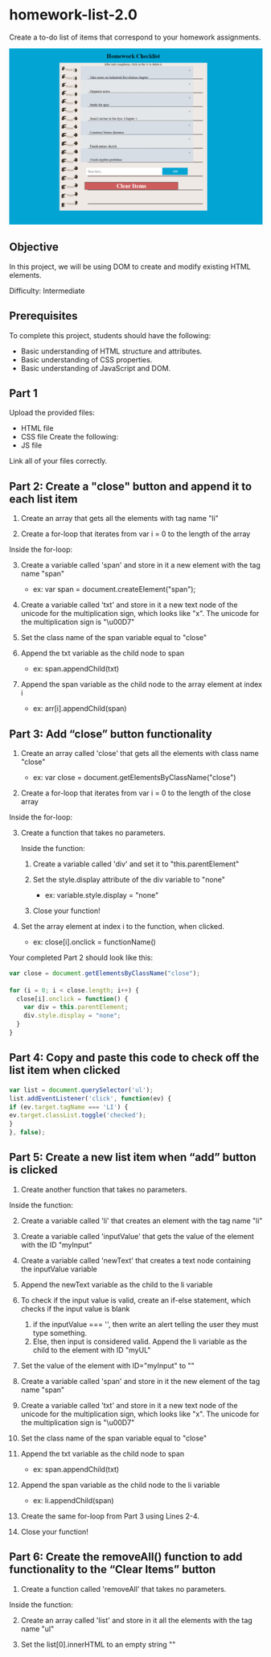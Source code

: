 # homework-list-2.0

Create a to-do list of items that correspond to your homework assignments.

![HomeworkChecklist](homeworkchecklist.png)

## Objective

In this project, we will be using DOM to create and modify existing HTML elements.

Difficulty: Intermediate

## Prerequisites

To complete this project, students should have the following:

* Basic understanding of HTML structure and attributes.
* Basic understanding of CSS properties.
* Basic understanding of JavaScript and DOM.

## Part 1

Upload the provided files:
* HTML file
* CSS file
Create the following:
* JS file

Link all of your files correctly.

## Part 2: Create a "close" button and append it to each list item

1. Create an array that gets all the elements with tag name "li"

2. Create a for-loop that iterates from var i = 0 to the length of the array

Inside the for-loop:

3. Create a variable called 'span' and store in it a new element with the tag name "span"
   * ex: var span = document.createElement("span");
 
4. Create a variable called 'txt' and store in it a new text node of the unicode for the multiplication sign, which looks like "x". The unicode for the multiplication sign is "\u00D7"

5. Set the class name of the span variable equal to "close"

6. Append the txt variable as the child node to span
    *	 ex: span.appendChild(txt)
    
7. Append the span variable as the child node to the array element at index i
    *  ex: arr[i].appendChild(span)

## Part 3: Add “close” button functionality

1. Create an array called 'close' that gets all the elements with class name "close"
    * ex: var close = document.getElementsByClassName("close")
   
2. Create a for-loop that iterates from var i = 0 to the length of the close array

Inside the for-loop:

3. Create a function that takes no parameters.

    Inside the function:
 
    1. Create a variable called 'div' and set it to "this.parentElement"
     
    2. Set the style.display attribute of the div variable to "none"
          * ex: variable.style.display = "none"
     
     
    3. Close your function!
     
4. Set the array element at index i to the function, when clicked.
    * ex: close[i].onclick = functionName()



Your completed Part 2 should look like this:

```JavaScript
var close = document.getElementsByClassName("close");

for (i = 0; i < close.length; i++) {
  close[i].onclick = function() {
    var div = this.parentElement;
    div.style.display = "none";
  }
}
```

## Part 4: Copy and paste this code to check off the list item when clicked

```javascript
var list = document.querySelector('ul');
list.addEventListener('click', function(ev) {
if (ev.target.tagName === 'LI') {
ev.target.classList.toggle('checked');
}
}, false);
```

## Part 5: Create a new list item when “add” button is clicked

1. Create another function that takes no parameters.

Inside the function:

2. Create a variable called 'li' that creates an element with the tag name "li"

4. Create a variable called 'inputValue' that gets the value of the element with the ID "myInput"

6. Create a variable called 'newText' that creates a text node containing the inputValue variable

8. Append the newText variable as the child to the li variable

    
6. To check if the input value is valid, create an if-else statement, which checks if the input value is blank
    1. if the inputValue === '', then write an alert telling the user they must type something.
    2. Else, then input is considered valid. Append the li variable as the child to the element with ID "myUL"

7. Set the value of the element with ID="myInput" to ""

9. Create a variable called 'span' and store in it the new element of the tag name "span"

11. Create a variable called 'txt' and store in it a new text node of the unicode for the multiplication sign, which looks like "x". The unicode for the multiplication sign is "\u00D7"
 
13. Set the class name of the span variable equal to "close"

15. Append the txt variable as the child node to span
    * ex: span.appendChild(txt)
  
16. Append the span variable as the child node to the li variable
    * ex: li.appendChild(span)

13. Create the same for-loop from Part 3 using Lines 2-4.

15. Close your function!

## Part 6: Create the removeAll() function to add functionality to the “Clear Items” button

1. Create a function called 'removeAll' that takes no parameters.

Inside the function:

2. Create an array called 'list' and store in it all the elements with the tag name "ul"

4. Set the list[0].innerHTML to an empty string ""


